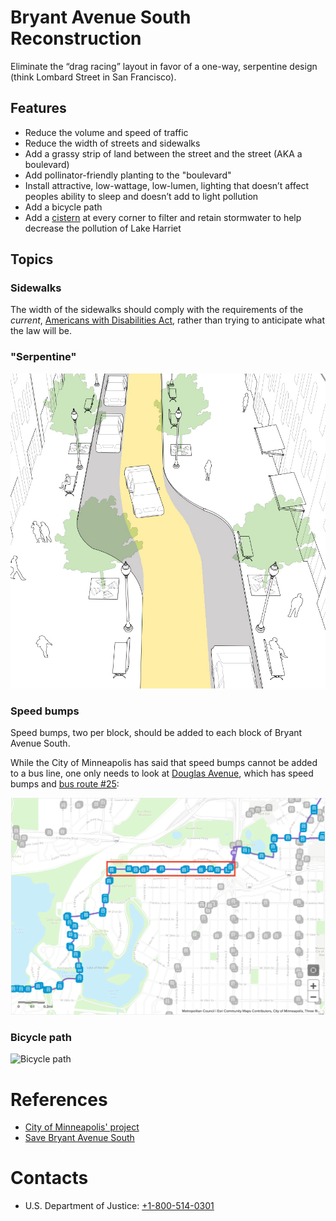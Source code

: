 # Bryant Avenue South Reconstruction

Eliminate the “drag racing” layout in favor of a one-way, serpentine design (think Lombard Street in San Francisco).

## Features
- Reduce the volume and speed of traffic
- Reduce the width of streets and sidewalks
- Add a grassy strip of land between the street and the street (AKA a boulevard)
- Add pollinator-friendly planting to the "boulevard"
- Install attractive, low-wattage, low-lumen, lighting that doesn’t affect peoples ability to sleep and doesn’t add to light pollution
- Add a bicycle path
- Add a [cistern](https://en.wikipedia.org/wiki/Cistern) at every corner to filter and retain stormwater to help decrease the pollution of Lake Harriet 

## Topics

### Sidewalks

The width of the sidewalks should comply with the requirements of the *current*, [Americans with Disabilities Act](https://www.ada.gov), rather than trying to anticipate what the law will be.

### "Serpentine"

![Chicane](./images/Chicane.jpg?raw=true)

### Speed bumps

Speed bumps, two per block, should be added to each block of Bryant Avenue South.  

While the City of Minneapolis has said that speed bumps cannot be added to a bus line, one only needs to look at [Douglas Avenue](https://duckduckgo.com/?t=ffnt&q=douglas+avenue+minneapolis&ia=maps&iaxm=maps), which has speed bumps and [bus route #25](https://www.metrotransit.org/route/25):

![Douglas Avenue](./images/Douglas_Avenue.png?raw=true)

### Bicycle path

![Bicycle path](./images/Bicycle_Path.jpg?raw=true)

# References

- [City of Minneapolis' project](http://www.minneapolismn.gov/cip/futureprojects/bryant-ave-s-reconstruction)
- [Save Bryant Avenue South](https://savebryantavenue.home.blog/)

# Contacts
- U.S. Department of Justice: [+1-800-514-0301](tel:+1-800-514-0301)
